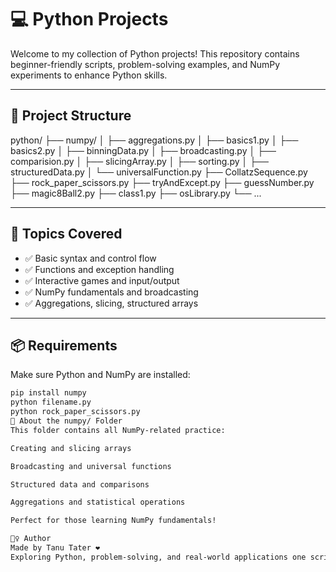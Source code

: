 # 💻 Python Projects

Welcome to my collection of Python projects! This repository contains beginner-friendly scripts, problem-solving examples, and NumPy experiments to enhance Python skills.

---

## 📁 Project Structure

python/
├── numpy/
│ ├── aggregations.py
│ ├── basics1.py
│ ├── basics2.py
│ ├── binningData.py
│ ├── broadcasting.py
│ ├── comparision.py
│ ├── slicingArray.py
│ ├── sorting.py
│ ├── structuredData.py
│ └── universalFunction.py
├── CollatzSequence.py
├── rock_paper_scissors.py
├── tryAndExcept.py
├── guessNumber.py
├── magic8Ball2.py
├── class1.py
├── osLibrary.py
└── ...


---

## 🧠 Topics Covered

- ✅ Basic syntax and control flow
- ✅ Functions and exception handling
- ✅ Interactive games and input/output
- ✅ NumPy fundamentals and broadcasting
- ✅ Aggregations, slicing, structured arrays

---

## 📦 Requirements

Make sure Python and NumPy are installed:

```bash
pip install numpy
python filename.py
python rock_paper_scissors.py
📂 About the numpy/ Folder
This folder contains all NumPy-related practice:

Creating and slicing arrays

Broadcasting and universal functions

Structured data and comparisons

Aggregations and statistical operations

Perfect for those learning NumPy fundamentals!

🙋‍♀️ Author
Made by Tanu Tater ❤️
Exploring Python, problem-solving, and real-world applications one script at a time.